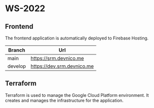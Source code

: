 # WS-2022

## Frontend

The frontend application is automatically deployed to Firebase Hosting.

| Branch  | Url                        |
| ------- | -------------------------- |
| main    | https://srm.devnico.me     |
| develop | https://dev.srm.devnico.me |

## Terraform

Terraform is used to manage the Google Cloud Platform environment. It creates and manages the infrastructure for the application.